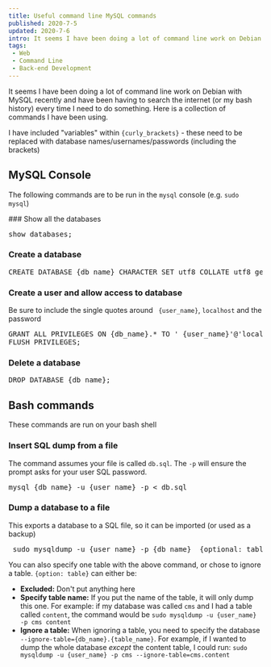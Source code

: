```yaml
---
title: Useful command line MySQL commands
published: 2020-7-5
updated: 2020-7-6
intro: It seems I have been doing a lot of command line work on Debian with MySQL recently and have been having to search the internet (or my bash history) every time I&nbsp;need to do something. Here is a collection of commands I&nbsp;have been using
tags:
 - Web
 - Command Line
 - Back-end Development
---
```


It seems I have been doing a lot of command line work on Debian with MySQL recently and have been having to search the internet (or my bash history) every time I ﻿need to do something. Here is a collection of commands I ﻿have been using.

<div class="info">I have included "variables" within <code>{curly_brackets}</code> - these need to be replaced with database names/usernames/passwords (including the brackets)</div>

## MySQL Console

The following commands are to be run in the `mysql` console (e.g. `sudo mysql`)

### Show all the databases 

<pre class="language-sql">show databases;</pre>

### Create a database

<pre class="language-sql">CREATE DATABASE {db_name} CHARACTER SET utf8 COLLATE utf8_general_ci;</pre>

### Create a user and allow access to database

Be sure to include the single quotes around ` {user_name}`, `localhost` and the password

<pre class="language-sql">GRANT ALL PRIVILEGES ON {db_name}.* TO ' {user_name}'@'localhost' IDENTIFIED BY '{password}';
FLUSH PRIVILEGES;</pre>

### Delete a database

<pre class="language-sql">DROP DATABASE {db_name};</pre>

## Bash commands
 
These commands are run on your bash shell

### Insert SQL dump from a file

The command assumes your file is called `db.sql`. The `-p` will ensure the prompt asks for your user SQL password.

<pre class="language-bash">mysql {db_name} -u {user_name} -p &lt; db.sql</pre>

### Dump a database to a file

This exports a database to a SQL file, so it can be imported (or used as a backup)

<pre class="language-bash"> sudo mysqldump -u {user_name} -p {db_name}  {optional: table} &gt; db.sql</pre>

You can also specify one table with the above command, or chose to ignore a table. `{option: table}` can either be:

- **Excluded:** Don't put anything here
- **Specify table name:** If you put the name of the table, it will only dump this one. For example: if my database was called `cms` and I had a table called `content`, the command would be `sudo mysqldump -u {user_name} -p cms content`
- **Ignore a table:** When ignoring a table, you need to specify the database `--ignore-table={db_name}.{table_name}`. For example, if I wanted to dump the whole database _except_ the content table, I could run: `sudo mysqldump -u {user_name} -p cms --ignore-table=cms.content`